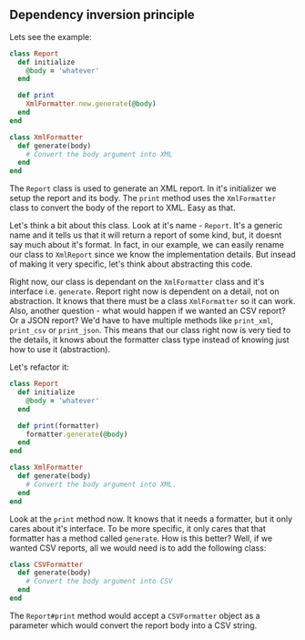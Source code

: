 ## Dependency inversion principle

Lets see the example:

```ruby
class Report
  def initialize
    @body = 'whatever'
  end

  def print
    XmlFormatter.new.generate(@body)
  end
end

class XmlFormatter
  def generate(body)
    # Convert the body argument into XML
  end
end
```

The `Report` class is used to generate an XML report. In it's initializer we setup the report and its body.
The `print` method uses the `XmlFormatter` class to convert the body of the report to XML. Easy as that.

Let's think a bit about this class. Look at it's name - `Report`. It's a generic name and it tells us that
it will return a report of some kind, but, it doesnt say much about it's format. In fact, in our example,
we can easily rename our class to `XmlReport` since we know the implementation details. But insead of making
it very specific, let's think about abstracting this code.

Right now, our class is dependant on the `XmlFormatter` class and it's interface i.e. `generate`. Report right
now is dependent on a detail, not on abstraction. It knows that there must be a class `XmlFormatter` so it can
work. Also, another question - what would happen if we wanted an CSV report? Or a JSON report? We'd have to
have multiple methods like `print_xml`, `print_csv` or `print_json`. This means that our class right now is
very tied to the details, it knows about the formatter class type instead of knowing just how to use it
(abstraction).

Let's refactor it:

```ruby
class Report
  def initialize
    @body = 'whatever'
  end

  def print(formatter)
    formatter.generate(@body)
  end
end

class XmlFormatter
  def generate(body)
    # Convert the body argument into XML.
  end
end
```

Look at the `print` method now. It knows that it needs a formatter, but it only cares about it's interface.
To be more specific, it only cares that that formatter has a method called `generate`. How is this better?
Well, if we wanted CSV reports, all we would need is to add the following class:

```ruby
class CSVFormatter
  def generate(body)
    # Convert the body argument into CSV
  end
end
```

The `Report#print` method would accept a `CSVFormatter` object as a parameter which would convert the
report body into a CSV string.
